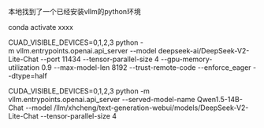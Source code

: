 本地找到了一个已经安装vllm的python环境

conda  activate xxxx

CUAD_VISIBLE_DEVICES=0,1,2,3 python -m vllm.entrypoints.openai.api_server --model deepseek-ai/DeepSeek-V2-Lite-Chat --port 11434 --tensor-parallel-size 4 --gpu-memory-utilization 0.9 --max-model-len 8192 --trust-remote-code --enforce_eager --dtype=half

CUDA_VISIBLE_DEVICES=0,1,2,3 python -m vllm.entrypoints.openai.api_server --served-model-name Qwen1.5-14B-Chat --model /llm/xhcheng/text-generation-webui/models/DeepSeek-V2-Lite-Chat --tensor-parallel-size 4